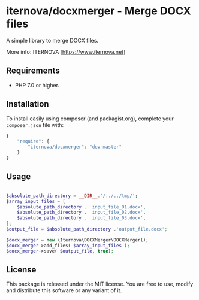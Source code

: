 # iternova/docxmerger - Merge DOCX files

A simple library to merge DOCX files. 

More info: ITERNOVA [https://www.iternova.net]

## Requirements

- PHP 7.0 or higher.

## Installation

To install easily using composer (and packagist.org), complete your `composer.json` file with:

```javascript
{
    "require": {
        "iternova/docxmerger": "dev-master"
    }
}
```


## Usage

```php

$absolute_path_directory = __DIR__.'/../../tmp/';
$array_input_files = [
    $absolute_path_directory . 'input_file_01.docx',
    $absolute_path_directory . 'input_file_02.docx',
    $absolute_path_directory . 'input_file_03.docx',
];
$output_file = $absolute_path_directory .'output_file.docx';

$docx_merger = new \Iternova\DOCXMerger\DOCXMerger();
$docx_merger->add_files( $array_input_files );
$docx_merger->save( $output_file, true);

```

## License

This package is released under the MIT license. You are free to use, modify and distribute this software or any variant of it.
